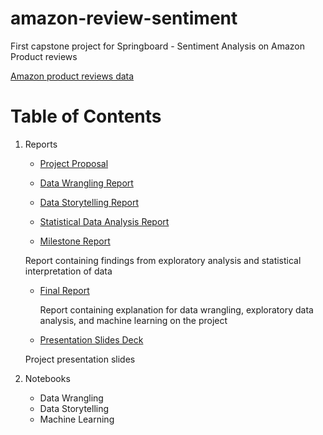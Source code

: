 # amazon-review-sentiment
First capstone project for Springboard - Sentiment Analysis on Amazon Product reviews

[Amazon product reviews data](http://jmcauley.ucsd.edu/data/amazon/)

# Table of Contents


1. Reports
     
    * [Project Proposal](https://github.com/pravatiswain/amazon-review-sentiment/blob/master/Reports/Project%20proposal.pdf)
    
    * [Data Wrangling Report](https://github.com/pravatiswain/amazon-review-sentiment/blob/master/Reports/Data%20Wrangling%20Report_Capstone%201.pdf)
    
    * [Data Storytelling Report](https://github.com/pravatiswain/amazon-review-sentiment/blob/master/Reports/Data%20Storytelling%20Report.pdf)
    
    * [Statistical Data Analysis Report](https://github.com/pravatiswain/amazon-review-sentiment/blob/master/Reports/Statistical%20Data%20Analysis%20Report_%20Capstone%201.pdf)
    
    * [Milestone Report](https://github.com/pravatiswain/amazon-review-sentiment/blob/master/Reports/Milestone%20Report_%20Capstone%201.pdf)
    
    Report containing findings from exploratory analysis and statistical interpretation of data

    * [Final Report](https://github.com/pravatiswain/amazon-review-sentiment-capstone/blob/master/Reports/Capstone%201%20Final%20Report_%20Sentiment%20Analysis%20on%20Amazon%20Reviews.pdf)
    
      Report containing explanation for data wrangling, exploratory data analysis, and machine learning on the project
      
    * [Presentation Slides Deck](https://github.com/pravatiswain/amazon-review-sentiment/blob/master/Reports/Capstone%201%20slides.pdf)
    
    Project presentation slides

2. Notebooks

    * Data Wrangling
    * Data Storytelling
    * Machine Learning
